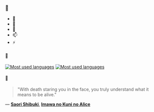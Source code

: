 ### 👋

- 🔭
- 🌱
- 💬
- 📫
- ⚡

#### 🧏

[![Most used languages](https://github-readme-stats-aynah.vercel.app/api/top-langs/?username=aynh&theme=solarized-dark&langs_count=6&layout=compact&hide_title=true)](https://github.com/anuraghazra/github-readme-stats#gh-dark-mode-only)
[![Most used languages](https://github-readme-stats-aynah.vercel.app/api/top-langs/?username=aynh&theme=solarized-light&langs_count=6&layout=compact&hide_title=true)](https://github.com/anuraghazra/github-readme-stats#gh-light-mode-only)

#### 💬

> "With death staring you in the face, you truly understand what it means to be alive."

&mdash; [**Saori Shibuki**](https://myanimelist.net/character.php?q=Saori%20Shibuki&cat=character), [**Imawa no Kuni no Alice**](https://myanimelist.net/search/all?q=Imawa%20no%20Kuni%20no%20Alice&cat=all)
